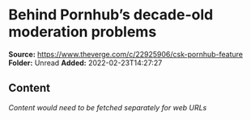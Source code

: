 # Behind Pornhub’s decade-old moderation problems

**Source:** https://www.theverge.com/c/22925906/csk-pornhub-feature
**Folder:** Unread
**Added:** 2022-02-23T14:27:27




## Content
*Content would need to be fetched separately for web URLs*
